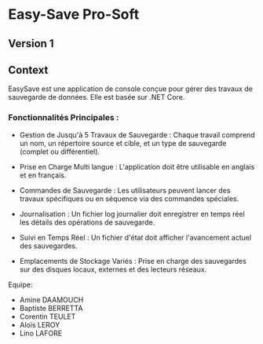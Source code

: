 # Easy-Save Pro-Soft

## Version 1

## Context

EasySave est une application de console conçue pour gérer des travaux de sauvegarde de données. Elle est basée sur .NET Core.

### Fonctionnalités Principales :

- Gestion de Jusqu'à 5 Travaux de Sauvegarde : Chaque travail comprend un nom, un répertoire source et cible, et un type de sauvegarde (complet ou différentiel).
- Prise en Charge Multi langue : L'application doit être utilisable en anglais et en français.
- Commandes de Sauvegarde : Les utilisateurs peuvent lancer des travaux spécifiques ou en séquence via des commandes spéciales.

- Journalisation : Un fichier log journalier doit enregistrer en temps réel les détails des opérations de sauvegarde.
- Suivi en Temps Réel : Un fichier d'état doit afficher l'avancement actuel des sauvegardes.
- Emplacements de Stockage Variés : Prise en charge des sauvegardes sur des disques locaux, externes et des lecteurs réseaux.



Equipe: 
- Amine DAAMOUCH
- Baptiste BERRETTA
- Corentin TEULET 
- Aloïs LEROY
- Lino LAFORE